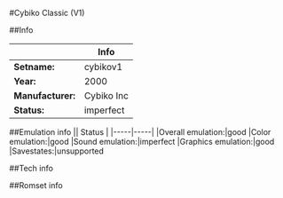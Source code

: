 #Cybiko Classic (V1)

##Info

||Info|
|-----|-----|
|**Setname:**|cybikov1
|**Year:**|2000
|**Manufacturer:**|Cybiko Inc
|**Status:**|imperfect

##Emulation info
|| Status |
|-----|-----|
|Overall emulation:|good
|Color emulation:|good
|Sound emulation:|imperfect
|Graphics emulation:|good
|Savestates:|unsupported

##Tech info

##Romset info

<!--- START OF EDITED COMMENT DO NOT TOUCH TEXT ABOVE-->
